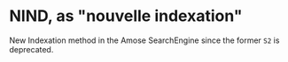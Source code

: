 # NIND, as "nouvelle indexation"

New Indexation method in the Amose SearchEngine since the former ``S2`` is deprecated.

